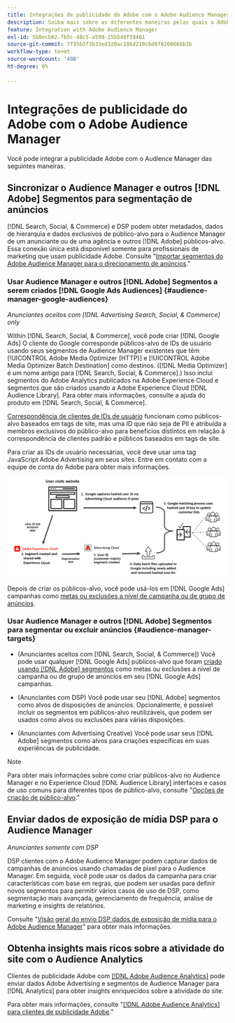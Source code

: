 ```yaml
---
title: Integrações de publicidade do Adobe com o Adobe Audience Manager
description: Saiba mais sobre as diferentes maneiras pelas quais a Adobe Advertising pode trocar dados com o Adobe Audience Manager.
feature: Integration with Adobe Audience Manager
exl-id: 5b0ecb82-fb5c-48c5-a599-15b548f59461
source-git-commit: 7f35b3f3b33ed320ac186d219cbd0f826666bb3b
workflow-type: tm+mt
source-wordcount: '498'
ht-degree: 0%

---
```


# Integrações de publicidade do Adobe com o Adobe Audience Manager

Você pode integrar a publicidade Adobe com o Audience Manager das seguintes maneiras.

## Sincronizar o Audience Manager e outros [!DNL Adobe] Segmentos para segmentação de anúncios

[!DNL Search, Social, & Commerce] e DSP podem obter metadados, dados de hierarquia e dados exclusivos de público-alvo para o Audience Manager de um anunciante ou de uma agência e outros [!DNL Adobe] públicos-alvo. Essa conexão única está disponível somente para profissionais de marketing que usam publicidade Adobe. Consulte &quot;[Importar segmentos do Adobe Audience Manager para o direcionamento de anúncios](/help/integrations/audience-manager/import-audiences.md).&quot;

### Usar Audience Manager e outros [!DNL Adobe] Segmentos a serem criados [!DNL Google Ads Audiences] {#audience-manager-google-audiences}

*Anunciantes aceitos com [!DNL Advertising Search, Social, & Commerce] only*

Within [!DNL Search, Social, & Commerce], você pode criar [!DNL Google Ads] O cliente do Google corresponde públicos-alvo de IDs de usuário usando seus segmentos de Audience Manager existentes que têm [!UICONTROL Adobe Media Optimizer (HTTP)] e [!UICONTROL Adobe Media Optimizer Batch Destination] como destinos. ([!DNL Media Optimizer] é um nome antigo para [!DNL Search, Social, & Commerce].) Isso inclui segmentos do Adobe Analytics publicados na Adobe Experience Cloud e segmentos que são criados usando a Adobe Experience Cloud [!DNL Audience Library]. Para obter mais informações, consulte a ajuda do produto em [!DNL Search, Social, & Commerce].

[Correspondência de clientes de IDs de usuário](https://support.google.com/google-ads/answer/9199250) funcionam como públicos-alvo baseados em tags de site, mas uma ID que não seja de PII é atribuída a membros exclusivos do público-alvo para benefícios distintos em relação à correspondência de clientes padrão e públicos baseados em tags de site.

Para criar as IDs de usuário necessárias, você deve usar uma tag JavaScript Adobe Advertising <!-- with a user ID parameter -->em seus sites. Entre em contato com a equipe de conta do Adobe para obter mais informações.

![processo de criação de segmentos](/help/integrations/assets/ad_search_user_id_pic.png)

Depois de criar os públicos-alvo, você pode usá-los em [!DNL Google Ads] campanhas como [metas ou exclusões a nível de campanha ou de grupo de anúncios](#audience-manager-targets).

### Usar Audience Manager e outros [!DNL Adobe] Segmentos para segmentar ou excluir anúncios {#audience-manager-targets}

* (Anunciantes aceitos com [!DNL Search, Social, & Commerce]) Você pode usar qualquer [!DNL Google Ads] públicos-alvo que foram [criado usando [!DNL Adobe] segmentos](#audience-manager-google-audiences) como metas ou exclusões a nível de campanha ou de grupo de anúncios em seu [!DNL Google Ads] campanhas.

* (Anunciantes com DSP) Você pode usar seu [!DNL Adobe] segmentos como alvos de disposições de anúncios. Opcionalmente, é possível incluir os segmentos em públicos-alvo reutilizáveis, que podem ser usados como alvos ou exclusões para várias disposições.

* (Anunciantes com Advertising Creative) Você pode usar seus [!DNL Adobe] segmentos como alvos para criações específicas em suas experiências de publicidade.

>[!NOTE]
>
>Para obter mais informações sobre como criar públicos-alvo no Audience Manager e no Experience Cloud [!DNL Audience Library] interfaces e casos de uso comuns para diferentes tipos de público-alvo, consulte &quot;[Opções de criação de público-alvo](https://experienceleague.adobe.com/docs/experience-cloud-kcs/kbarticles/KA-16471.html).&quot;

## Enviar dados de exposição de mídia DSP para o Audience Manager

*Anunciantes somente com DSP*

DSP clientes com o Adobe Audience Manager podem capturar dados de campanhas de anúncios usando chamadas de pixel para o Audience Manager. Em seguida, você pode usar os dados da campanha para criar características com base em regras, que podem ser usadas para definir novos segmentos para permitir vários casos de uso de DSP, como segmentação mais avançada, gerenciamento de frequência, análise de marketing e insights de relatórios.

Consulte &quot;[Visão geral do envio DSP dados de exposição de mídia para o Adobe Audience Manager](/help/integrations/audience-manager/media-data-integration/overview.md)&quot; para obter mais informações.

## Obtenha insights mais ricos sobre a atividade do site com o Audience Analytics

Clientes de publicidade Adobe com [[!DNL Adobe Audience Analytics]](https://experienceleague.adobe.com/docs/analytics/integration/audience-analytics/mc-audiences-aam.html) pode enviar dados Adobe Advertising e segmentos de Audience Manager para [!DNL Analytics] para obter insights enriquecidos sobre a atividade do site.

Para obter mais informações, consulte &quot;[[!DNL Adobe Audience Analytics] para clientes de publicidade Adobe](/help/integrations/audience-manager/audience-analytics.md).&quot;
